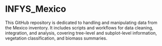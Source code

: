 # INFYS_Mexico
This GitHub repository is dedicated to handling and manipulating data from the Mexico inventory. It includes scripts and workflows for data cleaning, integration, and analysis, covering tree-level and subplot-level information, vegetation classification, and biomass summaries.
